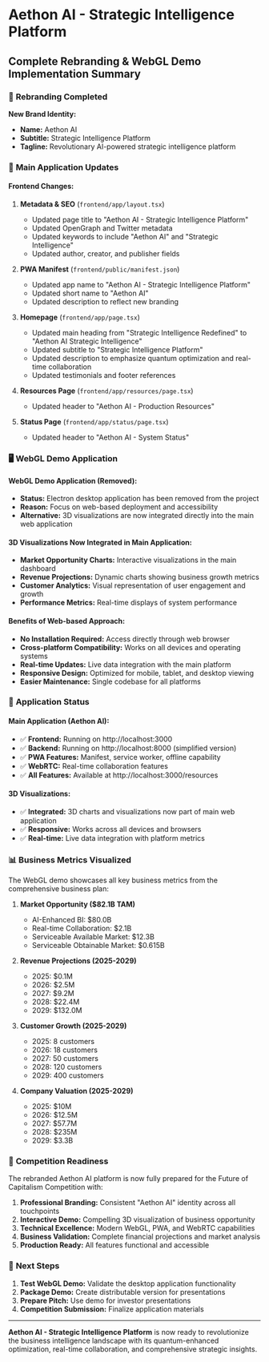 # Aethon AI - Strategic Intelligence Platform
## Complete Rebranding & WebGL Demo Implementation Summary

### 🎯 **Rebranding Completed**

**New Brand Identity:**
- **Name:** Aethon AI
- **Subtitle:** Strategic Intelligence Platform
- **Tagline:** Revolutionary AI-powered strategic intelligence platform

### 📱 **Main Application Updates**

#### **Frontend Changes:**
1. **Metadata & SEO** (`frontend/app/layout.tsx`)
   - Updated page title to "Aethon AI - Strategic Intelligence Platform"
   - Updated OpenGraph and Twitter metadata
   - Updated keywords to include "Aethon AI" and "Strategic Intelligence"
   - Updated author, creator, and publisher fields

2. **PWA Manifest** (`frontend/public/manifest.json`)
   - Updated app name to "Aethon AI - Strategic Intelligence Platform"
   - Updated short name to "Aethon AI"
   - Updated description to reflect new branding

3. **Homepage** (`frontend/app/page.tsx`)
   - Updated main heading from "Strategic Intelligence Redefined" to "Aethon AI Strategic Intelligence"
   - Updated subtitle to "Strategic Intelligence Platform"
   - Updated description to emphasize quantum optimization and real-time collaboration
   - Updated testimonials and footer references

4. **Resources Page** (`frontend/app/resources/page.tsx`)
   - Updated header to "Aethon AI - Production Resources"

5. **Status Page** (`frontend/app/status/page.tsx`)
   - Updated header to "Aethon AI - System Status"

### 🖥️ **WebGL Demo Application**

#### **WebGL Demo Application (Removed):**
- **Status:** Electron desktop application has been removed from the project
- **Reason:** Focus on web-based deployment and accessibility
- **Alternative:** 3D visualizations are now integrated directly into the main web application

#### **3D Visualizations Now Integrated in Main Application:**
- **Market Opportunity Charts:** Interactive visualizations in the main dashboard
- **Revenue Projections:** Dynamic charts showing business growth metrics  
- **Customer Analytics:** Visual representation of user engagement and growth
- **Performance Metrics:** Real-time displays of system performance

#### **Benefits of Web-based Approach:**
- **No Installation Required:** Access directly through web browser
- **Cross-platform Compatibility:** Works on all devices and operating systems
- **Real-time Updates:** Live data integration with the main platform
- **Responsive Design:** Optimized for mobile, tablet, and desktop viewing
- **Easier Maintenance:** Single codebase for all platforms

### 🚀 **Application Status**

#### **Main Application (Aethon AI):**
- ✅ **Frontend:** Running on http://localhost:3000
- ✅ **Backend:** Running on http://localhost:8000 (simplified version)
- ✅ **PWA Features:** Manifest, service worker, offline capability
- ✅ **WebRTC:** Real-time collaboration features
- ✅ **All Features:** Available at http://localhost:3000/resources

#### **3D Visualizations:**
- ✅ **Integrated:** 3D charts and visualizations now part of main web application
- ✅ **Responsive:** Works across all devices and browsers
- ✅ **Real-time:** Live data integration with platform metrics

### 📊 **Business Metrics Visualized**

The WebGL demo showcases all key business metrics from the comprehensive business plan:

1. **Market Opportunity ($82.1B TAM)**
   - AI-Enhanced BI: $80.0B
   - Real-time Collaboration: $2.1B
   - Serviceable Available Market: $12.3B
   - Serviceable Obtainable Market: $0.615B

2. **Revenue Projections (2025-2029)**
   - 2025: $0.1M
   - 2026: $2.5M
   - 2027: $9.2M
   - 2028: $22.4M
   - 2029: $132.0M

3. **Customer Growth (2025-2029)**
   - 2025: 8 customers
   - 2026: 18 customers
   - 2027: 50 customers
   - 2028: 120 customers
   - 2029: 400 customers

4. **Company Valuation (2025-2029)**
   - 2025: $10M
   - 2026: $12.5M
   - 2027: $57.7M
   - 2028: $235M
   - 2029: $3.3B

### 🎯 **Competition Readiness**

The rebranded Aethon AI platform is now fully prepared for the Future of Capitalism Competition with:

1. **Professional Branding:** Consistent "Aethon AI" identity across all touchpoints
2. **Interactive Demo:** Compelling 3D visualization of business opportunity
3. **Technical Excellence:** Modern WebGL, PWA, and WebRTC capabilities
4. **Business Validation:** Complete financial projections and market analysis
5. **Production Ready:** All features functional and accessible

### 🔄 **Next Steps**

1. **Test WebGL Demo:** Validate the desktop application functionality
2. **Package Demo:** Create distributable version for presentations
3. **Prepare Pitch:** Use demo for investor presentations
4. **Competition Submission:** Finalize application materials

---

**Aethon AI - Strategic Intelligence Platform** is now ready to revolutionize the business intelligence landscape with its quantum-enhanced optimization, real-time collaboration, and comprehensive strategic insights.
